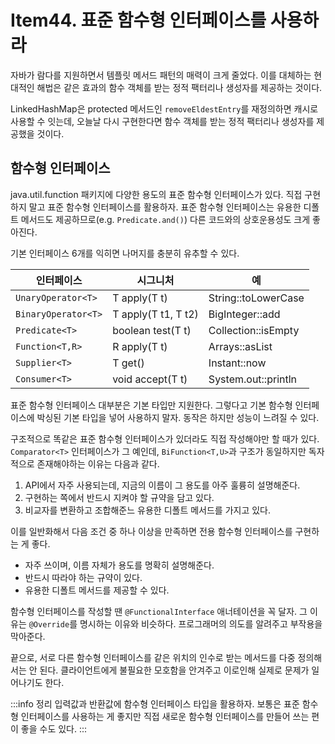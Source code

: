 # Item44. 표준 함수형 인터페이스를 사용하라

자바가 람다를 지원하면서 템플릿 메서드 패턴의 매력이 크게 줄었다. 이를 대체하는 현대적인 해법은 같은 효과의 함수 객체를 받는 정적 팩터리나 생성자를 제공하는 것이다.

LinkedHashMap은 protected 메서드인 `removeEldestEntry`를 재정의하면 캐시로 사용할 수 잇는데, 오늘날 다시 구현한다면 함수 객체를 받는 정적 팩터리나 생성자를 제공했을 것이다.

## 함수형 인터페이스
java.util.function 패키지에 다양한 용도의 표준 함수형 인터페이스가 있다. 직접 구현하지 말고 표준 함수형 인터페이스를 활용하자. 표준 함수형 인터페이스는 유용한 디폴트 메서드도 제공하므로(e.g. `Predicate.and()`) 다른 코드와의 상호운용성도 크게 좋아진다.

기본 인터페이스 6개를 익히면 나머지를 충분히 유추할 수 있다.

| 인터페이스             | 시그니처                | 예                   |
|-------------------|---------------------|---------------------|
| `UnaryOperator<T>`  | T apply(T t)        | String::toLowerCase |
| `BinaryOperator<T>` | T apply(T t1, T t2) | BigInteger::add     |
| `Predicate<T>`      | boolean test(T t)   | Collection::isEmpty |
| `Function<T,R>`     | R apply(T t)        | Arrays::asList      |
| `Supplier<T>`       | T get()             | Instant::now        |
| `Consumer<T>`       | void accept(T t)    | System.out::println |

표준 함수형 인터페이스 대부분은 기본 타입만 지원한다. 그렇다고 기본 함수형 인터페이스에 박싱된 기본 타입을 넣어 사용하지 말자. 동작은 하지만 성능이 느려질 수 있다.

구조적으로 똑같은 표준 함수형 인터페이스가 있더라도 직접 작성해야만 할 때가 있다. `Comparator<T>` 인터페이스가 그 예인데, `BiFunction<T,U>`과 구조가 동일하지만 독자적으로 존재해야하는 이유는 다음과 같다.
1. API에서 자주 사용되는데, 지금의 이름이 그 용도를 아주 훌륭히 설명해준다.
2. 구현하는 쪽에서 반드시 지켜야 할 규약을 담고 있다.
3. 비교자를 변환하고 조합해준느 유용한 디폴트 메서드를 가지고 있다.

이를 일반화해서 다음 조건 중 하나 이상을 만족하면 전용 함수형 인터페이스를 구현하는 게 좋다.
- 자주 쓰이며, 이름 자체가 용도를 명확히 설명해준다.
- 반드시 따라야 하는 규약이 있다.
- 유용한 디폴트 메서드를 제공할 수 있다.

함수형 인터페이스를 작성할 땐 `@FunctionalInterface` 애너테이션을 꼭 달자. 그 이유는 `@Override`를 명시하는 이유와 비슷하다. 프로그래머의 의도를 알려주고 부작용을 막아준다.

끝으로, 서로 다른 함수형 인터페이스를 같은 위치의 인수로 받는 메서드를 다중 정의해서는 안 된다. 클라이언트에게 불필요한 모호함을 안겨주고 이로인해 실제로 문제가 일어나기도 한다.

:::info 정리
입력값과 반환값에 함수형 인터페이스 타입을 활용하자. 보통은 표준 함수형 인터페이스를 사용하는 게 좋지만 직접 새로운 함수형 인터페이스를 만들어 쓰는 편이 좋을 수도 있다.
:::
